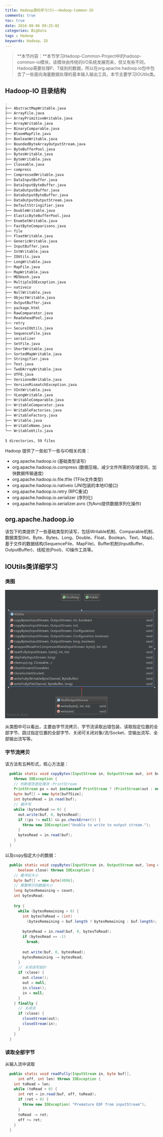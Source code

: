 ```yaml
---
title: Hadoop源码学习(5)——Hadoop-Common-IO
comments: true
toc: true
date: 2016-08-06 09:25:02
categories: BigData
tags : Hadoop
keywords: Hadoop，IO
---
```


>**本节内容：**本节学习Hadoop-Common-Project中的hadoop-common-io模块，该模块由传统的I/O系统发展而来，但又有些不同，Hadoop需要处理P、T级别的数据，所以在org.apache.hadoop.io包中包含了一些面向海量数据处理的基本输入输出工具，本节主要学习IOUtils类。


<!-- more -->

## Hadoop-IO 目录结构

``` txt
.
├── AbstractMapWritable.java
├── ArrayFile.java
├── ArrayPrimitiveWritable.java
├── ArrayWritable.java
├── BinaryComparable.java
├── BloomMapFile.java
├── BooleanWritable.java
├── BoundedByteArrayOutputStream.java
├── ByteBufferPool.java
├── BytesWritable.java
├── ByteWritable.java
├── Closeable.java
├── compress
├── CompressedWritable.java
├── DataInputBuffer.java
├── DataInputByteBuffer.java
├── DataOutputBuffer.java
├── DataOutputByteBuffer.java
├── DataOutputOutputStream.java
├── DefaultStringifier.java
├── DoubleWritable.java
├── ElasticByteBufferPool.java
├── EnumSetWritable.java
├── FastByteComparisons.java
├── file
├── FloatWritable.java
├── GenericWritable.java
├── InputBuffer.java
├── IntWritable.java
├── IOUtils.java
├── LongWritable.java
├── MapFile.java
├── MapWritable.java
├── MD5Hash.java
├── MultipleIOException.java
├── nativeio
├── NullWritable.java
├── ObjectWritable.java
├── OutputBuffer.java
├── package.html
├── RawComparator.java
├── ReadaheadPool.java
├── retry
├── SecureIOUtils.java
├── SequenceFile.java
├── serializer
├── SetFile.java
├── ShortWritable.java
├── SortedMapWritable.java
├── Stringifier.java
├── Text.java
├── TwoDArrayWritable.java
├── UTF8.java
├── VersionedWritable.java
├── VersionMismatchException.java
├── VIntWritable.java
├── VLongWritable.java
├── WritableComparable.java
├── WritableComparator.java
├── WritableFactories.java
├── WritableFactory.java
├── Writable.java
├── WritableName.java
└── WritableUtils.java

5 directories, 59 files
```

Hadoop 提供了一些如下一些与IO相关的类：

- org.apache.hadoop.io (基础类型读写)
- org.apache.hadoop.io.compress (数据压缩，减少文件所需的存储空间，加快数据传输速度)
- org.apache.hadoop.io.file.tfile (TFile文件类型)
- org.apache.hadoop.io.nativeio (JNI包装的本地IO接口)
- org.apache.hadoop.io.retry (RPC重试)
- org.apache.hadoop.io.serializer (序列化)
- org.apache.hadoop.io.serializer.avro  (为Avro提供数据序列化操作)

## org.apache.hadoop.io

该包下的类提供了一些基础类型的读写，包括Writable机制、Comparable机制、数据类型(Int、Byte、Bytes、Long、Double、Float、Boolean、Text、Map)、基于文件的数据结构(SequenceFile、MapFile)、Buffer机制(InputBuffer、OutputBuffer)、线程池(Pool)、IO操作工具等。

## IOUtils类详细学习

### 类图
![IOUtils](/resource/blog/2016-08/hadoop-common-io-ioutils.png)

从类图中可以看出，主要由字节流拷贝、字节流读取出错包装、读取指定位置的全部字节、跳过指定位置的全部字节、关闭可关闭对象/流/Socket、空输出流写、全部输出流写等。

### 字节流拷贝

该方法有五种形式，核心方法是：

``` java
  public static void copyBytes(InputStream in, OutputStream out, int buffSize)
    throws IOException {
    // 判断是否是处理流：PrintStream
    PrintStream ps = out instanceof PrintStream ? (PrintStream)out : null;
    byte buf[] = new byte[buffSize];
    int bytesRead = in.read(buf);
    // 循环写
    while (bytesRead >= 0) {
      out.write(buf, 0, bytesRead);
      if ((ps != null) && ps.checkError()) {
        throw new IOException("Unable to write to output stream.");
      }
      bytesRead = in.read(buf);
    }
  }
```

以及copy指定大小的数据：

``` java
  public static void copyBytes(InputStream in, OutputStream out, long count,
      boolean close) throws IOException {
    // 缓冲区大小
    byte buf[] = new byte[4096];
    // 需要拷贝的数据大小
    long bytesRemaining = count;
    int bytesRead;

    try {
      while (bytesRemaining > 0) {
        int bytesToRead = (int)
          (bytesRemaining < buf.length ? bytesRemaining : buf.length);

        bytesRead = in.read(buf, 0, bytesToRead);
        if (bytesRead == -1)
          break;

        out.write(buf, 0, bytesRead);
        bytesRemaining -= bytesRead;
      }
      // 关闭读写指针
      if (close) {
        out.close();
        out = null;
        in.close();
        in = null;
      }
    } finally {
      // 关闭流
      if (close) {
        closeStream(out);
        closeStream(in);
      }
    }
  }
```

### 读取全部字节

从输入流中读取

``` java
  public static void readFully(InputStream in, byte buf[],
      int off, int len) throws IOException {
    int toRead = len;
    while (toRead > 0) {
      int ret = in.read(buf, off, toRead);
      if (ret < 0) {
        throw new IOException( "Premature EOF from inputStream");
      }
      toRead -= ret;
      off += ret;
    }
  }
```